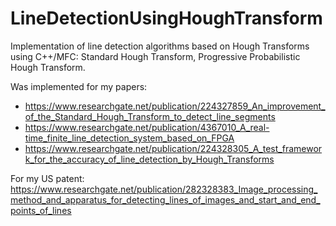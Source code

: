 # LineDetectionUsingHoughTransform
Implementation of line detection algorithms based on Hough Transforms using C++/MFC: Standard Hough Transform, Progressive Probabilistic Hough Transform.

Was implemented for my papers:
- https://www.researchgate.net/publication/224327859_An_improvement_of_the_Standard_Hough_Transform_to_detect_line_segments
- https://www.researchgate.net/publication/4367010_A_real-time_finite_line_detection_system_based_on_FPGA
- https://www.researchgate.net/publication/224328305_A_test_framework_for_the_accuracy_of_line_detection_by_Hough_Transforms

For my US patent:
https://www.researchgate.net/publication/282328383_Image_processing_method_and_apparatus_for_detecting_lines_of_images_and_start_and_end_points_of_lines

